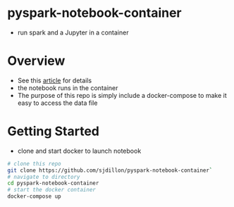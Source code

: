 # pyspark-notebook-container

- run spark and a Jupyter in a container

# Overview

- See this [article](https://levelup.gitconnected.com/using-docker-and-pyspark-134cd4cab867) for details
- the notebook runs in the container
- The purpose of this repo is simply include a docker-compose to make it easy to access the data file

# Getting Started

- clone and start docker to launch notebook

```bash
# clone this repo
git clone https://github.com/sjdillon/pyspark-notebook-container`
# navigate to directory
cd pyspark-notebook-container
# start the docker container
docker-compose up
```
